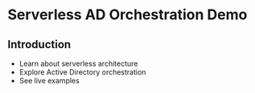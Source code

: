 # Serverless AD Orchestration Demo

## Introduction

- Learn about serverless architecture
- Explore Active Directory orchestration
- See live examples

